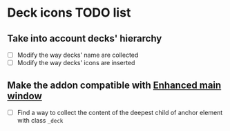 # Deck icons TODO list

## Take into account decks' hierarchy
- [ ] Modify the way decks' name are collected
- [ ] Modify the way decks' icons are inserted

## Make the addon compatible with [Enhanced main window](https://ankiweb.net/shared/info/911023479)
- [ ] Find a way to collect the content of the deepest child of anchor element
  with class `_deck`